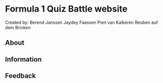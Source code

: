 # Formula 1 Quiz Battle website
Created by: Berend Janssen
            Jaydey Faassen
            Pien van Kalkeren
            Reuben auf dem Brinken

## About

## Information

## Feedback
